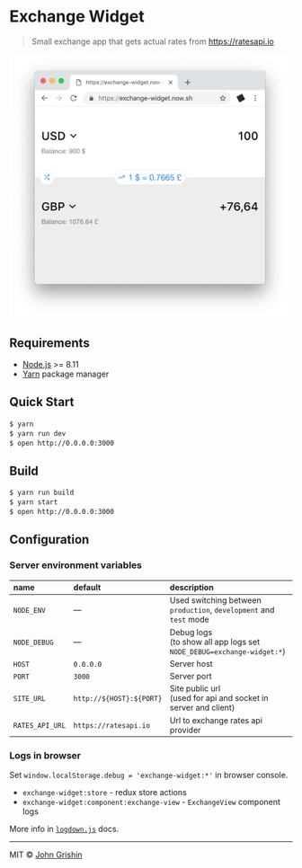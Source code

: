 
# Exchange Widget

> Small exchange app that gets actual rates from https://ratesapi.io

<img src="./screenshot.png" alt="" width="500" />

## Requirements

- [Node.js](https://nodejs.org/en/) >= 8.11
- [Yarn](https://yarnpkg.com/en/docs/install) package manager


## Quick Start

```sh
$ yarn
$ yarn run dev
$ open http://0.0.0.0:3000
```

## Build

```sh
$ yarn run build
$ yarn start
$ open http://0.0.0.0:3000
```


## Configuration

### Server environment variables

| name            | default                  | description 
|:----------------|:-------------------------|:---------------------------------
| `NODE_ENV`      | —                        | Used switching between `production`, `development` and `test` mode
| `NODE_DEBUG`    | —                        | Debug logs <br> (to show all  app logs set `NODE_DEBUG=exchange-widget:*`)
| `HOST`          | `0.0.0.0`                | Server host
| `PORT`          | `3000`                   | Server port
| `SITE_URL`      | `http://${HOST}:${PORT}` | Site public url <br> (used for api and socket in server and client)
| `RATES_API_URL` | `https://ratesapi.io`    | Url to exchange rates api provider

### Logs in browser

Set `window.localStorage.debug = 'exchange-widget:*'` in browser console.

- `exchange-widget:store` - redux store actions
- `exchange-widget:component:exchange-view` - `ExchangeView` component logs

More info in [`logdown.js`](https://github.com/caiogondim/logdown.js) docs.

---

MIT © [John Grishin](http://johngrish.in)
